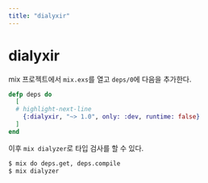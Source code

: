 ```yaml
---
title: "dialyxir"
---
```

# dialyxir

mix 프로젝트에서 `mix.exs`를 열고 `deps/0`에 다음을 추가한다.

```elixir
defp deps do
  [
  # highlight-next-line
    {:dialyxir, "~> 1.0", only: :dev, runtime: false}
  ]
end
```

이후 `mix dialyzer`로 타입 검사를 할 수 있다.

```bash
$ mix do deps.get, deps.compile
$ mix dialyzer
```